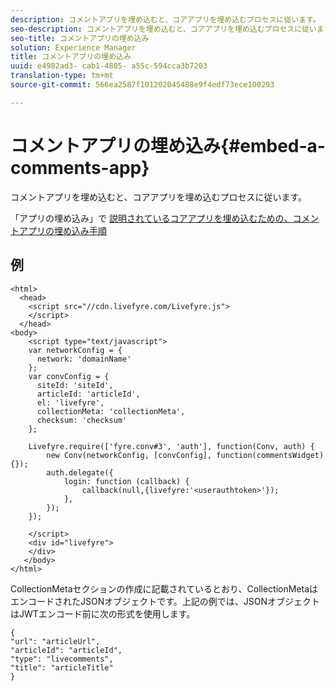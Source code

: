 ```yaml
---
description: コメントアプリを埋め込むと、コアアプリを埋め込むプロセスに従います。
seo-description: コメントアプリを埋め込むと、コアアプリを埋め込むプロセスに従います。
seo-title: コメントアプリの埋め込み
solution: Experience Manager
title: コメントアプリの埋め込み
uuid: e4982ad3- cab1-4805- a55c-594cca3b7203
translation-type: tm+mt
source-git-commit: 566ea2587f101202045488e9f4edf73ece100293

---
```



# コメントアプリの埋め込み{#embed-a-comments-app}

コメントアプリを埋め込むと、コアアプリを埋め込むプロセスに従います。

「アプリの埋め込み」で [説明されているコアアプリを埋め込むための、コメントアプリの埋め込み手順](/help/implementation/c-getting-started/c-implementation-process/c-using-livefyre.js-to-create-customize-and-use-apps-on-your-site.md)

## 例

```
<html> 
  <head> 
    <script src="//cdn.livefyre.com/Livefyre.js"> 
    </script> 
  </head> 
<body> 
    <script type="text/javascript"> 
    var networkConfig = { 
      network: 'domainName' 
    }; 
    var convConfig = { 
      siteId: 'siteId', 
      articleId: 'articleId', 
      el: 'livefyre', 
      collectionMeta: 'collectionMeta', 
      checksum: 'checksum' 
    }; 
    
    Livefyre.require(['fyre.conv#3', 'auth'], function(Conv, auth) { 
        new Conv(networkConfig, [convConfig], function(commentsWidget) {}); 
        auth.delegate({ 
            login: function (callback) { 
                callback(null,{livefyre:'<userauthtoken>'}); 
            }, 
        }); 
    }); 
  
    </script> 
    <div id="livefyre"> 
    </div> 
   </body> 
</html>
```

CollectionMetaセクションの作成に記載されているとおり、CollectionMetaはエンコードされたJSONオブジェクトです。上記の例では、JSONオブジェクトはJWTエンコード前に次の形式を使用します。

```
{ 
"url": "articleUrl",  
"articleId": "articleId",  
"type": "livecomments",  
"title": "articleTitle" 
}
```

